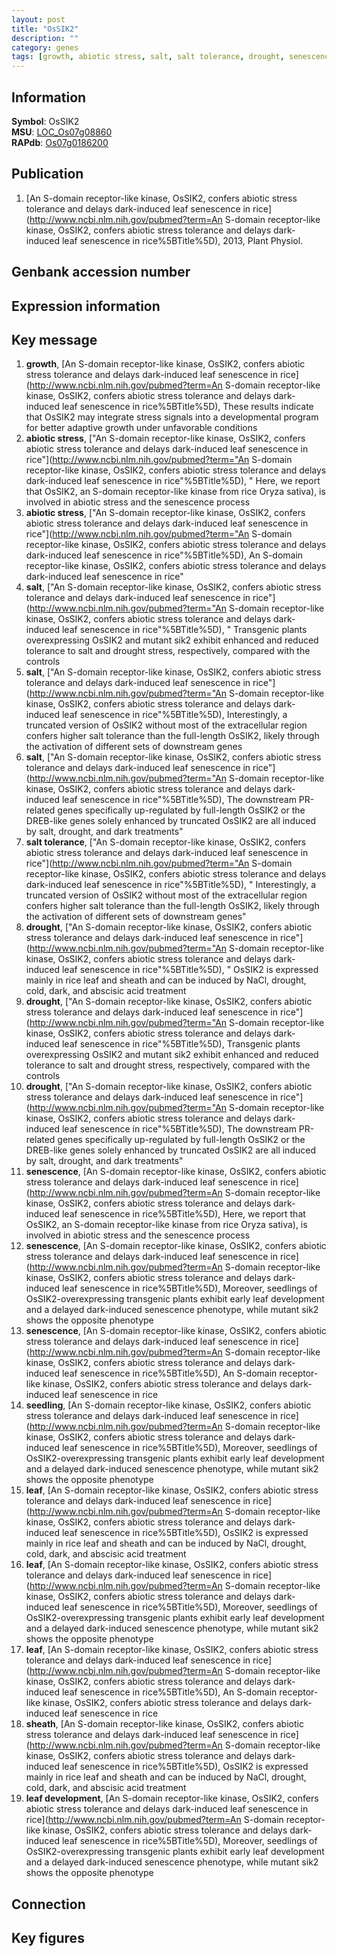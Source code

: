 ```yaml
---
layout: post
title: "OsSIK2"
description: ""
category: genes
tags: [growth, abiotic stress, salt, salt tolerance, drought, senescence, seedling, leaf, sheath, leaf development, Gene]
---
```


## Information
__Symbol__: OsSIK2  
__MSU__: [LOC_Os07g08860](http://rice.plantbiology.msu.edu/cgi-bin/ORF_infopage.cgi?orf=LOC_Os07g08860)  
__RAPdb__: [Os07g0186200](http://rapdb.dna.affrc.go.jp/viewer/gbrowse_details/irgsp1?name=Os07g0186200)  

## Publication
1. [An S-domain receptor-like kinase, OsSIK2, confers abiotic stress tolerance and delays dark-induced leaf senescence in rice](http://www.ncbi.nlm.nih.gov/pubmed?term=An S-domain receptor-like kinase, OsSIK2, confers abiotic stress tolerance and delays dark-induced leaf senescence in rice%5BTitle%5D), 2013, Plant Physiol.

## Genbank accession number

## Expression information

## Key message
1. __growth__, [An S-domain receptor-like kinase, OsSIK2, confers abiotic stress tolerance and delays dark-induced leaf senescence in rice](http://www.ncbi.nlm.nih.gov/pubmed?term=An S-domain receptor-like kinase, OsSIK2, confers abiotic stress tolerance and delays dark-induced leaf senescence in rice%5BTitle%5D),  These results indicate that OsSIK2 may integrate stress signals into a developmental program for better adaptive growth under unfavorable conditions
2. __abiotic stress__, ["An S-domain receptor-like kinase, OsSIK2, confers abiotic stress tolerance and delays dark-induced leaf senescence in rice"](http://www.ncbi.nlm.nih.gov/pubmed?term="An S-domain receptor-like kinase, OsSIK2, confers abiotic stress tolerance and delays dark-induced leaf senescence in rice"%5BTitle%5D), " Here, we report that OsSIK2, an S-domain receptor-like kinase from rice Oryza sativa), is involved in abiotic stress and the senescence process
3. __abiotic stress__, ["An S-domain receptor-like kinase, OsSIK2, confers abiotic stress tolerance and delays dark-induced leaf senescence in rice"](http://www.ncbi.nlm.nih.gov/pubmed?term="An S-domain receptor-like kinase, OsSIK2, confers abiotic stress tolerance and delays dark-induced leaf senescence in rice"%5BTitle%5D), An S-domain receptor-like kinase, OsSIK2, confers abiotic stress tolerance and delays dark-induced leaf senescence in rice"
4. __salt__, ["An S-domain receptor-like kinase, OsSIK2, confers abiotic stress tolerance and delays dark-induced leaf senescence in rice"](http://www.ncbi.nlm.nih.gov/pubmed?term="An S-domain receptor-like kinase, OsSIK2, confers abiotic stress tolerance and delays dark-induced leaf senescence in rice"%5BTitle%5D), " Transgenic plants overexpressing OsSIK2 and mutant sik2 exhibit enhanced and reduced tolerance to salt and drought stress, respectively, compared with the controls
5. __salt__, ["An S-domain receptor-like kinase, OsSIK2, confers abiotic stress tolerance and delays dark-induced leaf senescence in rice"](http://www.ncbi.nlm.nih.gov/pubmed?term="An S-domain receptor-like kinase, OsSIK2, confers abiotic stress tolerance and delays dark-induced leaf senescence in rice"%5BTitle%5D),  Interestingly, a truncated version of OsSIK2 without most of the extracellular region confers higher salt tolerance than the full-length OsSIK2, likely through the activation of different sets of downstream genes
6. __salt__, ["An S-domain receptor-like kinase, OsSIK2, confers abiotic stress tolerance and delays dark-induced leaf senescence in rice"](http://www.ncbi.nlm.nih.gov/pubmed?term="An S-domain receptor-like kinase, OsSIK2, confers abiotic stress tolerance and delays dark-induced leaf senescence in rice"%5BTitle%5D),  The downstream PR-related genes specifically up-regulated by full-length OsSIK2 or the DREB-like genes solely enhanced by truncated OsSIK2 are all induced by salt, drought, and dark treatments"
7. __salt tolerance__, ["An S-domain receptor-like kinase, OsSIK2, confers abiotic stress tolerance and delays dark-induced leaf senescence in rice"](http://www.ncbi.nlm.nih.gov/pubmed?term="An S-domain receptor-like kinase, OsSIK2, confers abiotic stress tolerance and delays dark-induced leaf senescence in rice"%5BTitle%5D), " Interestingly, a truncated version of OsSIK2 without most of the extracellular region confers higher salt tolerance than the full-length OsSIK2, likely through the activation of different sets of downstream genes"
8. __drought__, ["An S-domain receptor-like kinase, OsSIK2, confers abiotic stress tolerance and delays dark-induced leaf senescence in rice"](http://www.ncbi.nlm.nih.gov/pubmed?term="An S-domain receptor-like kinase, OsSIK2, confers abiotic stress tolerance and delays dark-induced leaf senescence in rice"%5BTitle%5D), " OsSIK2 is expressed mainly in rice leaf and sheath and can be induced by NaCl, drought, cold, dark, and abscisic acid treatment
9. __drought__, ["An S-domain receptor-like kinase, OsSIK2, confers abiotic stress tolerance and delays dark-induced leaf senescence in rice"](http://www.ncbi.nlm.nih.gov/pubmed?term="An S-domain receptor-like kinase, OsSIK2, confers abiotic stress tolerance and delays dark-induced leaf senescence in rice"%5BTitle%5D),  Transgenic plants overexpressing OsSIK2 and mutant sik2 exhibit enhanced and reduced tolerance to salt and drought stress, respectively, compared with the controls
10. __drought__, ["An S-domain receptor-like kinase, OsSIK2, confers abiotic stress tolerance and delays dark-induced leaf senescence in rice"](http://www.ncbi.nlm.nih.gov/pubmed?term="An S-domain receptor-like kinase, OsSIK2, confers abiotic stress tolerance and delays dark-induced leaf senescence in rice"%5BTitle%5D),  The downstream PR-related genes specifically up-regulated by full-length OsSIK2 or the DREB-like genes solely enhanced by truncated OsSIK2 are all induced by salt, drought, and dark treatments"
11. __senescence__, [An S-domain receptor-like kinase, OsSIK2, confers abiotic stress tolerance and delays dark-induced leaf senescence in rice](http://www.ncbi.nlm.nih.gov/pubmed?term=An S-domain receptor-like kinase, OsSIK2, confers abiotic stress tolerance and delays dark-induced leaf senescence in rice%5BTitle%5D),  Here, we report that OsSIK2, an S-domain receptor-like kinase from rice Oryza sativa), is involved in abiotic stress and the senescence process
12. __senescence__, [An S-domain receptor-like kinase, OsSIK2, confers abiotic stress tolerance and delays dark-induced leaf senescence in rice](http://www.ncbi.nlm.nih.gov/pubmed?term=An S-domain receptor-like kinase, OsSIK2, confers abiotic stress tolerance and delays dark-induced leaf senescence in rice%5BTitle%5D),  Moreover, seedlings of OsSIK2-overexpressing transgenic plants exhibit early leaf development and a delayed dark-induced senescence phenotype, while mutant sik2 shows the opposite phenotype
13. __senescence__, [An S-domain receptor-like kinase, OsSIK2, confers abiotic stress tolerance and delays dark-induced leaf senescence in rice](http://www.ncbi.nlm.nih.gov/pubmed?term=An S-domain receptor-like kinase, OsSIK2, confers abiotic stress tolerance and delays dark-induced leaf senescence in rice%5BTitle%5D), An S-domain receptor-like kinase, OsSIK2, confers abiotic stress tolerance and delays dark-induced leaf senescence in rice
14. __seedling__, [An S-domain receptor-like kinase, OsSIK2, confers abiotic stress tolerance and delays dark-induced leaf senescence in rice](http://www.ncbi.nlm.nih.gov/pubmed?term=An S-domain receptor-like kinase, OsSIK2, confers abiotic stress tolerance and delays dark-induced leaf senescence in rice%5BTitle%5D),  Moreover, seedlings of OsSIK2-overexpressing transgenic plants exhibit early leaf development and a delayed dark-induced senescence phenotype, while mutant sik2 shows the opposite phenotype
15. __leaf__, [An S-domain receptor-like kinase, OsSIK2, confers abiotic stress tolerance and delays dark-induced leaf senescence in rice](http://www.ncbi.nlm.nih.gov/pubmed?term=An S-domain receptor-like kinase, OsSIK2, confers abiotic stress tolerance and delays dark-induced leaf senescence in rice%5BTitle%5D),  OsSIK2 is expressed mainly in rice leaf and sheath and can be induced by NaCl, drought, cold, dark, and abscisic acid treatment
16. __leaf__, [An S-domain receptor-like kinase, OsSIK2, confers abiotic stress tolerance and delays dark-induced leaf senescence in rice](http://www.ncbi.nlm.nih.gov/pubmed?term=An S-domain receptor-like kinase, OsSIK2, confers abiotic stress tolerance and delays dark-induced leaf senescence in rice%5BTitle%5D),  Moreover, seedlings of OsSIK2-overexpressing transgenic plants exhibit early leaf development and a delayed dark-induced senescence phenotype, while mutant sik2 shows the opposite phenotype
17. __leaf__, [An S-domain receptor-like kinase, OsSIK2, confers abiotic stress tolerance and delays dark-induced leaf senescence in rice](http://www.ncbi.nlm.nih.gov/pubmed?term=An S-domain receptor-like kinase, OsSIK2, confers abiotic stress tolerance and delays dark-induced leaf senescence in rice%5BTitle%5D), An S-domain receptor-like kinase, OsSIK2, confers abiotic stress tolerance and delays dark-induced leaf senescence in rice
18. __sheath__, [An S-domain receptor-like kinase, OsSIK2, confers abiotic stress tolerance and delays dark-induced leaf senescence in rice](http://www.ncbi.nlm.nih.gov/pubmed?term=An S-domain receptor-like kinase, OsSIK2, confers abiotic stress tolerance and delays dark-induced leaf senescence in rice%5BTitle%5D),  OsSIK2 is expressed mainly in rice leaf and sheath and can be induced by NaCl, drought, cold, dark, and abscisic acid treatment
19. __leaf development__, [An S-domain receptor-like kinase, OsSIK2, confers abiotic stress tolerance and delays dark-induced leaf senescence in rice](http://www.ncbi.nlm.nih.gov/pubmed?term=An S-domain receptor-like kinase, OsSIK2, confers abiotic stress tolerance and delays dark-induced leaf senescence in rice%5BTitle%5D),  Moreover, seedlings of OsSIK2-overexpressing transgenic plants exhibit early leaf development and a delayed dark-induced senescence phenotype, while mutant sik2 shows the opposite phenotype

## Connection

## Key figures


